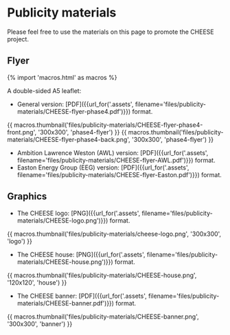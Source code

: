 
# Publicity materials

Please feel free to use the materials on this page to promote the CHEESE
project.

## Flyer

{% import 'macros.html' as macros %}

A double-sided A5 leaflet:

- General version: [PDF]({{url_for('.assets', filename='files/publicity-materials/CHEESE-flyer-phase4.pdf')}}) format.

{{ macros.thumbnail('files/publicity-materials/CHEESE-flyer-phase4-front.png', '300x300', 'phase4-flyer') }}
{{ macros.thumbnail('files/publicity-materials/CHEESE-flyer-phase4-back.png', '300x300', 'phase4-flyer') }}

- Ambition Lawrence Weston (AWL) version: [PDF]({{url_for('.assets', filename='files/publicity-materials/CHEESE-flyer-AWL.pdf')}}) format.
- Easton Energy Group (EEG) version: [PDF]({{url_for('.assets', filename='files/publicity-materials/CHEESE-flyer-Easton.pdf')}}) format.

## Graphics

- The CHEESE logo: [PNG]({{url_for('.assets', filename='files/publicity-materials/CHEESE-logo.png')}}) format.

{{ macros.thumbnail('files/publicity-materials/cheese-logo.png', '300x300', 'logo') }}

- The CHEESE house: [PNG]({{url_for('.assets', filename='files/publicity-materials/CHEESE-house.png')}}) format.

{{ macros.thumbnail('files/publicity-materials/CHEESE-house.png', '120x120', 'house') }}

- The CHEESE banner: [PDF]({{url_for('.assets', filename='files/publicity-materials/CHEESE-banner.pdf')}}) format.

{{ macros.thumbnail('files/publicity-materials/CHEESE-banner.png', '300x300', 'banner') }}

